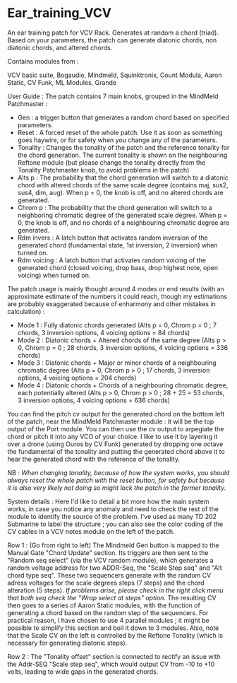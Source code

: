 # Ear_training_VCV
An ear training patch for VCV Rack. Generates at random a chord (triad). Based on your parameters, the patch can generate diatonic chords, non diatonic chords, and altered chords.

Contains modules from :

VCV basic suite, Bogaudio, Mindmeld, Squinktronix, Count Modula, Aaron Static, CV Funk, ML Modules, Grande

User Guide :
The patch contains 7 main knobs, grouped in the MindMeld Patchmaster : 
- Gen : a trigger button that generates a random chord based on specified parameters.
- Reset : A forced reset of the whole patch. Use it as soon as something goes haywire, or for safety when you change any of the parameters.
- Tonality : Changes the tonality of the patch and the reference tonality for the chord generation. The current tonality is shown on the neighbouring Reftone module (but please change the tonality directly from the Tonality Patchmaster knob, to avoid problems in the patch)
- Alts p : The probability that the chord generation will switch to a diatonic chord with altered chords of the same scale degree (contains maj, sus2, sus4, dim, aug). When p = 0, the knob is off, and no altered chords are generated.
- Chrom p : The probability that the chord generation will switch to a neighboring chromatic degree of the generated scale degree. When p = 0, the knob is off, and no chords of a neighbouring chromatic degree are generated.
- Rdm invers : A latch button that activates random inversion of the generated chord (fundamental state, 1st inversion, 2 inversion) when turned on. 
- Rdm voicing : A latch button that activates random voicing of the generated chord (closed voicing, drop bass, drop highest note, open voicing) when turned on.

The patch usage is mainly thought around 4 modes or end results (with an approximate estimate of the numbers it could reach, though my estimations are probably exaggerated because of enharmony and other mistakes in calculation) :
- Mode 1 : Fully diatonic chords generated (Alts p = 0, Chrom p = 0 ; 7 chords, 3 inversion options, 4 voicing options = 84 chords)
- Mode 2 : Diatonic chords + Altered chords of the same degree (Alts p > 0, Chrom p = 0 ; 28 chords, 3 inversion options, 4 voicing options = 336 chords)
- Mode 3 : Diatonic chords + Major or minor chords of a neighbouring chromatic degree (Alts p = 0, Chrom p > 0 ; 17 chords, 3 inversion options, 4 voicing options = 204 chords)
- Mode 4 : Diatonic chords + Chords of a neighbouring chromatic degree, each potentially altered (Alts p > 0, Chrom p > 0 ; 28 + 25 = 53 chords, 3 inversion options, 4 voicing options = 636 chords)

You can find the pitch cv output for the generated chord on the bottom left of the patch, near the MindMeld Patchmaster module : it will be the top output of the Port module. You can then use the cv output to arpegiate the chord or pitch it into any VCO of your choice. I like to use it by layering it over a drone (using Ouros by CV Funk) generated by dropping one octave the fundamental of the tonality and putting the generated chord above it to hear the generated chord with the reference of the tonality.

NB : *When changing tonality, because of how the system works, you should always reset the whole patch with the reset button, for safety but because it is also very likely not doing so might lock the patch in the former tonality.*


System details :
Here I'd like to detail a bit more how the main system works, in case you notice any anomaly and need to check the rest of the module to identify the source of the problem. I've used as many TD 202 Submarine to label the structure ; you can also see the color coding of the CV cables in a VCV notes module on the left of the patch.

Row 1 : (Go from right to left) 
The Mindmeld Gen button is mapped to the Manual Gate "Chord Update" section. Its triggers are then sent to the "Random seq select" (via the VCV random module), which generates a random voltage address for two ADDR-Seq, the "Scale Step seq" and "Alt chord type seq". These two sequencers generate with the random CV adress voltages for the scale degrees steps (7 steps) and the chord alteration (5 steps). *If problems arise, please check in the right click menu that both seq check the "Wrap select at steps" option.* 
The resulting CV then goes to a series of Aaron Static modules, with the function of generating a chord based on the random step of the sequencers. For practical reason, I have chosen to use 4 parallel modules ; it might be possible to simplify this section and boil it down to 3 modules. Also, note that the Scale CV on the left is controlled by the Reftone Tonality (which is necessary for generating diatonic steps).

Row 2 :
The "Tonality offset" section is connected to rectify an issue with the Addr-SEQ "Scale step seq", which would output CV from -10 to +10 volts, leading to wide gaps in the generated chords.

